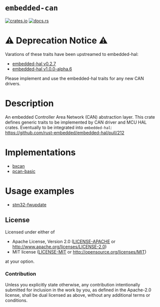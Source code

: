 # `embedded-can`

[![crates.io](https://img.shields.io/crates/v/embedded-can)](https://crates.io/crates/embedded-can)
[![docs.rs](https://docs.rs/embedded-can/badge.svg)](https://docs.rs/embedded-can)

# ⚠️ Deprecation Notice ⚠️

Varations of these traits have been upstreamed to embedded-hal:
* [embedded-hal v0.2.7](https://docs.rs/embedded-hal/0.2.7/embedded_hal/can/index.html)
* [embedded-hal v1.0.0-alpha.6](https://docs.rs/embedded-hal/1.0.0-alpha.6/embedded_hal/can/index.html)

Please implement and use the embedded-hal traits for any new CAN drivers.

# Description

An embedded Controller Area Network (CAN) abstraction layer.
This crate defines generic traits to be implemented by CAN driver and MCU HAL crates.
Eventually to be integrated into `embedded-hal`:
https://github.com/rust-embedded/embedded-hal/pull/212

# Implementations

* [bxcan](https://github.com/stm32-rs/bxcan/pull/6)
* [pcan-basic](https://github.com/timokroeger/pcan-basic-rs/blob/master/pcan-basic/src/lib.rs)

# Usage examples

* [stm32-fwupdate](https://github.com/timokroeger/pcan-basic-rs/blob/master/pcan-basic/examples/stm32-fwupdate.rs)

## License

Licensed under either of

- Apache License, Version 2.0 ([LICENSE-APACHE](LICENSE-APACHE) or
  http://www.apache.org/licenses/LICENSE-2.0)
- MIT license ([LICENSE-MIT](LICENSE-MIT) or http://opensource.org/licenses/MIT)

at your option.

### Contribution

Unless you explicitly state otherwise, any contribution intentionally submitted for inclusion in the
work by you, as defined in the Apache-2.0 license, shall be dual licensed as above, without any
additional terms or conditions.
